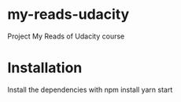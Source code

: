 # my-reads-udacity
Project My Reads of Udacity course

# Installation
Install the dependencies with npm install
yarn start


